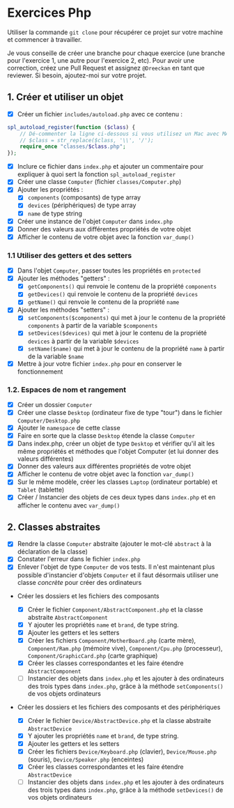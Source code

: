 # Exercices Php

Utiliser la commande `git clone` pour récupérer ce projet sur votre machine et commencer à travailler.

Je vous conseille de créer une branche pour chaque exercice (une branche pour l'exercice 1, une autre pour l'exercice 2, etc). Pour avoir une correction, créez une Pull Request et assignez `@Dreeckan` en tant que reviewer. Si besoin, ajoutez-moi sur votre projet.

## 1. Créer et utiliser un objet

- [x] Créer un fichier `includes/autoload.php` avec ce contenu :

```php
spl_autoload_register(function ($class) {
    // Dé-commenter la ligne ci-dessous si vous utilisez un Mac avec MAMP
    // $class = str_replace($class, '\\', '/');
    require_once "classes/$class.php";
});
```

- [x] Inclure ce fichier dans `index.php` et ajouter un commentaire pour expliquer à quoi sert la fonction `spl_autoload_register`
- [x] Créer une classe `Computer` (fichier `classes/Computer.php`)
- [x] Ajouter les propriétés :
  - [x] `components` (composants) de type array
  - [x] `devices` (périphériques) de type array
  - [x] `name` de type string
- [x] Créer une instance de l'objet `Computer` dans `index.php`
- [x] Donner des valeurs aux différentes propriétés de votre objet
- [x] Afficher le contenu de votre objet avec la fonction `var_dump()`

### 1.1 Utiliser des getters et des setters

- [x] Dans l'objet `Computer`, passer toutes les propriétés en `protected`
- [x] Ajouter les méthodes "getters" :
  - [x] `getComponents()` qui renvoie le contenu de la propriété `components`
  - [x] `getDevices()` qui renvoie le contenu de la propriété `devices`
  - [x] `getName()` qui renvoie le contenu de la propriété `name`
- [x] Ajouter les méthodes "setters" :
  - [x] `setComponents($components)` qui met à jour le contenu de la propriété `components` à partir de la variable `$components`
  - [x] `setDevices($devices)` qui met à jour le contenu de la propriété `devices` à partir de la variable `$devices`
  - [x] `setName($name)` qui met à jour le contenu de la propriété `name` à partir de la variable `$name`
- [x] Mettre à jour votre fichier `index.php` pour en conserver le fonctionnement

### 1.2. Espaces de nom et rangement

- [x] Créer un dossier `Computer`
- [x] Créer une classe `Desktop` (ordinateur fixe de type "tour") dans le fichier `Computer/Desktop.php`
- [x] Ajouter le `namespace` de cette classe
- [x] Faire en sorte que la classe `Desktop` étende la classe `Computer`
- [x] Dans index.php, créer un objet de type `Desktop` et vérifier qu'il ait les même propriétés et méthodes que l'objet Computer (et lui donner des valeurs différentes)
- [x] Donner des valeurs aux différentes propriétés de votre objet
- [x] Afficher le contenu de votre objet avec la fonction `var_dump()`
- [x] Sur le même modèle, créer les classes `Laptop` (ordinateur portable) et `Tablet` (tablette)
- [x] Créer / Instancier des objets de ces deux types dans `index.php` et en afficher le contenu avec `var_dump()`

## 2. Classes abstraites

- [x] Rendre la classe `Computer` abstraite (ajouter le mot-clé `abstract` à la déclaration de la classe)
- [x] Constater l'erreur dans le fichier `index.php`
- [x] Enlever l'objet de type `Computer` de vos tests. Il n'est maintenant plus possible d'instancier d'objets `Computer` et il faut désormais utiliser une classe _concrète_ pour créer des ordinateurs

- Créer les dossiers et les fichiers des composants

  - [x] Créer le fichier `Component/AbstractComponent.php` et la classe abstraite `AbstractComponent`
  - [x] Y ajouter les propriétés `name` et `brand`, de type string.
  - [x] Ajouter les getters et les setters
  - [x] Créer les fichiers `Component/MotherBoard.php` (carte mère), `Component/Ram.php` (mémoire vive), `Component/Cpu.php` (processeur), `Component/GraphicCard.php` (carte graphique)
  - [x] Créer les classes correspondantes et les faire étendre `AbstractComponent`
  - [ ] Instancier des objets dans `index.php` et les ajouter à des ordinateurs des trois types dans `index.php`, grâce à la méthode `setComponents()` de vos objets ordinateurs

- Créer les dossiers et les fichiers des composants et des périphériques
  - [x] Créer le fichier `Device/AbstractDevice.php` et la classe abstraite `AbstractDevice`
  - [x] Y ajouter les propriétés `name` et `brand`, de type string.
  - [x] Ajouter les getters et les setters
  - [x] Créer les fichiers `Device/Keyboard.php` (clavier), `Device/Mouse.php` (souris), `Device/Speaker.php` (enceintes)
  - [x] Créer les classes correspondantes et les faire étendre `AbstractDevice`
  - [ ] Instancier des objets dans `index.php` et les ajouter à des ordinateurs des trois types dans `index.php`, grâce à la méthode `setDevices()` de vos objets ordinateurs
